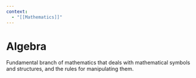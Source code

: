 ```yaml
---
context:
  - "[[Mathematics]]"
---
```


# Algebra

Fundamental branch of mathematics that deals with mathematical symbols and structures, and the rules for manipulating them.
